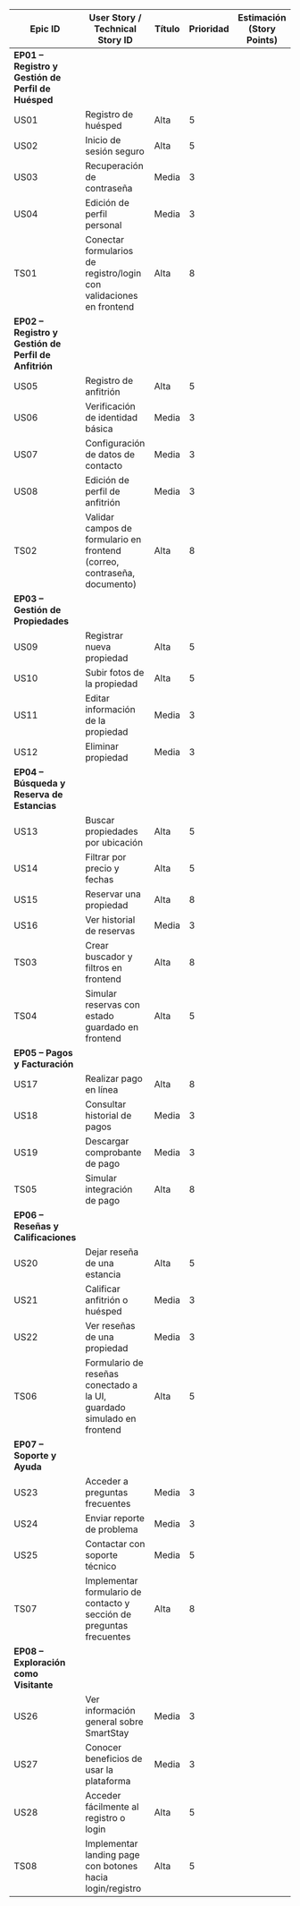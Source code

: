 | Epic ID                                              | User Story / Technical Story ID                                          | Título | Prioridad | Estimación (Story Points) |
| ---------------------------------------------------- | ------------------------------------------------------------------------ | ------ | --------- | ------------------------- |
| **EP01 – Registro y Gestión de Perfil de Huésped**   |                                                                          |        |           |                           |
| US01                                                 | Registro de huésped                                                      | Alta   | 5         |                           |
| US02                                                 | Inicio de sesión seguro                                                  | Alta   | 5         |                           |
| US03                                                 | Recuperación de contraseña                                               | Media  | 3         |                           |
| US04                                                 | Edición de perfil personal                                               | Media  | 3         |                           |
| TS01                                                 | Conectar formularios de registro/login con validaciones en frontend      | Alta   | 8         |                           |
| **EP02 – Registro y Gestión de Perfil de Anfitrión** |                                                                          |        |           |                           |
| US05                                                 | Registro de anfitrión                                                    | Alta   | 5         |                           |
| US06                                                 | Verificación de identidad básica                                         | Media  | 3         |                           |
| US07                                                 | Configuración de datos de contacto                                       | Media  | 3         |                           |
| US08                                                 | Edición de perfil de anfitrión                                           | Media  | 3         |                           |
| TS02                                                 | Validar campos de formulario en frontend (correo, contraseña, documento) | Alta   | 8         |                           |
| **EP03 – Gestión de Propiedades**                    |                                                                          |        |           |                           |
| US09                                                 | Registrar nueva propiedad                                                | Alta   | 5         |                           |
| US10                                                 | Subir fotos de la propiedad                                              | Alta   | 5         |                           |
| US11                                                 | Editar información de la propiedad                                       | Media  | 3         |                           |
| US12                                                 | Eliminar propiedad                                                       | Media  | 3         |                           |
| **EP04 – Búsqueda y Reserva de Estancias**           |                                                                          |        |           |                           |
| US13                                                 | Buscar propiedades por ubicación                                         | Alta   | 5         |                           |
| US14                                                 | Filtrar por precio y fechas                                              | Alta   | 5         |                           |
| US15                                                 | Reservar una propiedad                                                   | Alta   | 8         |                           |
| US16                                                 | Ver historial de reservas                                                | Media  | 3         |                           |
| TS03                                                 | Crear buscador y filtros en frontend                                     | Alta   | 8         |                           |
| TS04                                                 | Simular reservas con estado guardado en frontend                         | Alta   | 5         |                           |
| **EP05 – Pagos y Facturación**                       |                                                                          |        |           |                           |
| US17                                                 | Realizar pago en línea                                                   | Alta   | 8         |                           |
| US18                                                 | Consultar historial de pagos                                             | Media  | 3         |                           |
| US19                                                 | Descargar comprobante de pago                                            | Media  | 3         |                           |
| TS05                                                 | Simular integración de pago                                              | Alta   | 8         |                           |
| **EP06 – Reseñas y Calificaciones**                  |                                                                          |        |           |                           |
| US20                                                 | Dejar reseña de una estancia                                             | Alta   | 5         |                           |
| US21                                                 | Calificar anfitrión o huésped                                            | Media  | 3         |                           |
| US22                                                 | Ver reseñas de una propiedad                                             | Media  | 3         |                           |
| TS06                                                 | Formulario de reseñas conectado a la UI, guardado simulado en frontend   | Alta   | 5         |                           |
| **EP07 – Soporte y Ayuda**                           |                                                                          |        |           |                           |
| US23                                                 | Acceder a preguntas frecuentes                                           | Media  | 3         |                           |
| US24                                                 | Enviar reporte de problema                                               | Media  | 3         |                           |
| US25                                                 | Contactar con soporte técnico                                            | Media  | 5         |                           |
| TS07                                                 | Implementar formulario de contacto y sección de preguntas frecuentes     | Alta   | 8         |                           |
| **EP08 – Exploración como Visitante**                |                                                                          |        |           |                           |
| US26                                                 | Ver información general sobre SmartStay                                  | Media  | 3         |                           |
| US27                                                 | Conocer beneficios de usar la plataforma                                 | Media  | 3         |                           |
| US28                                                 | Acceder fácilmente al registro o login                                   | Alta   | 5         |                           |
| TS08                                                 | Implementar landing page con botones hacia login/registro                | Alta   | 5         |                           |
